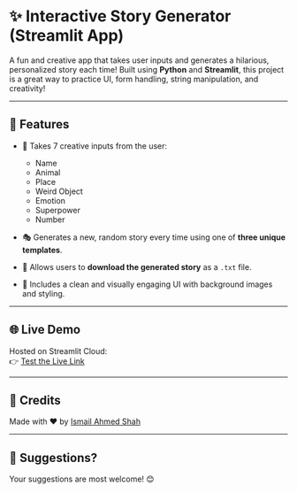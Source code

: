 # ✨ Interactive Story Generator (Streamlit App)

A fun and creative app that takes user inputs and generates a hilarious, personalized story each time! Built using **Python** and **Streamlit**, this project is a great way to practice UI, form handling, string manipulation, and creativity!

---

## 🚀 Features

- 🧠 Takes 7 creative inputs from the user:
  - Name  
  - Animal  
  - Place  
  - Weird Object  
  - Emotion  
  - Superpower  
  - Number  

- 🎭 Generates a new, random story every time using one of **three unique templates**.

- 📄 Allows users to **download the generated story** as a `.txt` file.

- 🎨 Includes a clean and visually engaging UI with background images and styling.

---

## 🌐 Live Demo

Hosted on Streamlit Cloud:  
👉 [Test the Live Link](https://story-creator.streamlit.app/)

---

## 🙌 Credits

Made with ❤️ by [Ismail Ahmed Shah](https://www.linkedin.com/in/ismail-ahmed-shah-2455b01ba/)

---

## 💬 Suggestions?

Your suggestions are most welcome! 😊
